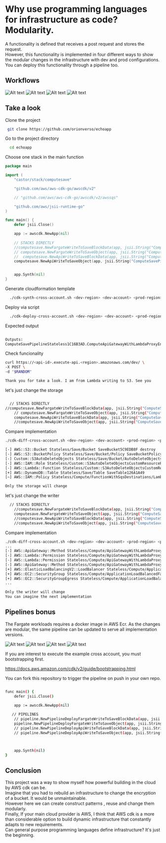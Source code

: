 
# Why use programming languages for infrastructure as code? Modularity.

A functionality is defined that receives a post request and stores the request. \
However, this functionality is implemented in four different ways to show the modular changes in the infrastructure with dev and prod configurations. \
 You can deploy this functionality through a pipeline too.


## Workflows

![Alt text](/media/lambdatable.png "LambdaTable")
![Alt text](/media/lambdabucket.png "LambdaBucket")
![Alt text](/media/fargatebucket.png "FargateBucket")
![Alt text](/media/fargatetable.png "FargateTable")


## Take a look


Clone the project
```bash
 git clone https://github.com/orionverso/echoapp
```
Go to the project directory

```bash
  cd echoapp
```
Choose one stack in the main function
```go
package main

import (
	"castor/stack/computesave"

	"github.com/aws/aws-cdk-go/awscdk/v2"

	// "github.com/aws/aws-cdk-go/awscdk/v2/awssqs"

	"github.com/aws/jsii-runtime-go"
)

func main() {
	defer jsii.Close()

	app := awscdk.NewApp(nil)
	
    // STACKS DIRECTLY
	//computesave.NewFargateWriteToSaveBlockData(app, jsii.String("ComputeSavePipeline"), &computesave.FargateWriteToSaveBlockDataProps_DEV)
	// computesave.NewFargateWriteToSaveObject(app, jsii.String("ComputeSavePipeline"), &computesave.FargateWriteToSaveObjectProps_DEV)
	//	computesave.NewApiWriteToSaveBlockData(app, jsii.String("ComputeSavePipeline"), &computesave.ApiWriteToSaveBlockDataProps_DEV)
	computesave.NewApiWriteToSaveObject(app, jsii.String("ComputeSavePipeline"), &computesave.ApiWriteToSaveObjectProps_DEV)


	app.Synth(nil)
}

```

Generate cloudformation template

```bash
  ./cdk-synth-cross-account.sh <dev-region> <dev-account> <prod-region> <prod-account> --all
```
Deploy via script

```bash
  ./cdk-deploy-cross-account.sh <dev-region> <dev-account> <prod-region> <prod-account> --profile <aws-user-with-admin-permision> --all
```

Expected output
```bash
 
Outputs:
ComputeSavePipelineStateless1C16B3AD.ComputeApiGatewayWithLambdaProxyEndpointF7889D50 = https://<api-id>.execute-api.<region>.amazonaws.com/dev/
```
Check funcionality

```bash
curl https://<api-id>.execute-api.<region>.amazonaws.com/dev/ \
-X POST \
-d "$RANDOM"

Thank you for take a look. I am from Lambda writing to S3. See you 
```

let's just change the storage

```bash

  // STACKS DIRECTLY
//computesave.NewFargateWriteToSaveBlockData(app, jsii.String("ComputeSavePipeline"), &computesave.FargateWriteToSaveBlockDataProps_DEV)
	// computesave.NewFargateWriteToSaveObject(app, jsii.String("ComputeSavePipeline"), &computesave.FargateWriteToSaveObjectProps_DEV)
	computesave.NewApiWriteToSaveBlockData(app, jsii.String("ComputeSavePipeline"), &computesave.ApiWriteToSaveBlockDataProps_DEV)
	//computesave.NewApiWriteToSaveObject(app, jsii.String("ComputeSavePipeline"), &computesave.ApiWriteToSaveObjectProps_DEV)
```

Compare implementation
```bash
./cdk-diff-cross-account.sh <dev-region> <dev-account> <prod-region> <prod-account> --all

[-] AWS::S3::Bucket Stateless/Save/Bucket SaveBucket5C9EDB8F destroy
[-] AWS::S3::BucketPolicy Stateless/Save/Bucket/Policy SaveBucketPolicy255FE3E4 destroy
[-] Custom::S3AutoDeleteObjects Stateless/Save/Bucket/AutoDeleteObjectsCustomResource SaveBucketAutoDeleteObjectsCustomResourceE04EFD88 destroy
[-] AWS::IAM::Role Stateless/Custom::S3AutoDeleteObjectsCustomResourceProvider/Role CustomS3AutoDeleteObjectsCustomResourceProviderRole3B1BD092 destroy
[-] AWS::Lambda::Function Stateless/Custom::S3AutoDeleteObjectsCustomResourceProvider/Handler CustomS3AutoDeleteObjectsCustomResourceProviderHandler9D90184F destroy
[+] AWS::DynamoDB::Table Stateless/Save/Table SaveTable126A1A49
[~] AWS::IAM::Policy Stateless/Compute/FunctionWithSqsDestinations/LambdaFunction/ServiceRole/DefaultPolicy ComputeFunctionWithSqsDestinationsLambdaFunctionServiceRoleDefaultPolicy71D75A6C

Only the storage will change
```

let's just change the writer

```bash
  // STACKS DIRECTLY
    //computesave.NewFargateWriteToSaveBlockData(app, jsii.String("ComputeSavePipeline"), &computesave.FargateWriteToSaveBlockDataProps_DEV)
	computesave.NewFargateWriteToSaveObject(app, jsii.String("ComputeSavePipeline"), &computesave.FargateWriteToSaveObjectProps_DEV)
	//computesave.NewApiWriteToSaveBlockData(app, jsii.String("ComputeSavePipeline"), &computesave.ApiWriteToSaveBlockDataProps_DEV)
	//computesave.NewApiWriteToSaveObject(app, jsii.String("ComputeSavePipeline"), &computesave.ApiWriteToSaveObjectProps_DEV)
```

Compare implementation
```bash
./cdk-diff-cross-account.sh <dev-region> <dev-account> <prod-region> <prod-account> --all
...
[-] AWS::ApiGateway::Method Stateless/Compute/ApiGatewayWithLambdaProxy/Default/{proxy+}/ANY ComputeApiGatewayWithLambdaProxyproxyANY8A71D8E5 destroy
[-] AWS::Lambda::Permission Stateless/Compute/ApiGatewayWithLambdaProxy/Default/ANY/ApiPermission.ComputeSavePipelineStatelessComputeApiGatewayWithLambdaProxy84E1CEFD.ANY.. ComputeApiGatewayWithLambdaProxyANYApiPermissionComputeSavePipelineStatelessComputeApiGatewayWithLambdaProxy84E1CEFDANYF9700948 destroy
[-] AWS::Lambda::Permission Stateless/Compute/ApiGatewayWithLambdaProxy/Default/ANY/ApiPermission.Test.ComputeSavePipelineStatelessComputeApiGatewayWithLambdaProxy84E1CEFD.ANY.. ComputeApiGatewayWithLambdaProxyANYApiPermissionTestComputeSavePipelineStatelessComputeApiGatewayWithLambdaProxy84E1CEFDANY187A068C destroy
[-] AWS::ApiGateway::Method Stateless/Compute/ApiGatewayWithLambdaProxy/Default/ANY ComputeApiGatewayWithLambdaProxyANYC16C1EF9 destroy
[+] AWS::ElasticLoadBalancingV2::LoadBalancer Stateless/Compute/ApplicationLoadBalancedFargateService/LB ComputeApplicationLoadBalancedFargateServiceLB4A1ADA1C
[+] AWS::EC2::SecurityGroup Stateless/Compute/ApplicationLoadBalancedFargateService/LB/SecurityGroup ComputeApplicationLoadBalancedFargateServiceLBSecurityGroup03E0505C
[+] AWS::EC2::SecurityGroupEgress Stateless/Compute/ApplicationLoadBalancedFargateService/LB/SecurityGroup/to ComputeSavePipelineStatelessComputeApplicationLoadBalancedFargateServiceSecurityGroup7040C965:80 ComputeApplicationLoadBalancedFargateServiceLBSecurityGrouptoComputeSavePipelineStatelessComputeApplicationLoadBalancedFargateServiceSecurityGroup7040C96580AEE328B8
...

Only the writer will change
You can imagine the next implementation
```








## Pipelines bonus

The Fargate workloads requires a docker image in AWS Ecr. As the changes are modular, the same pipeline can be updated to serve all implementation versions.

![Alt text](/media/pipelambdabucket.png "PipeLambdaBucket")
![Alt text](/media/pipelambdatable.png "PipeLambdaTable")
![Alt text](/media/pipefargatetable.png "PipeFargateBucket")
![Alt text](/media/pipefargatebucket.png "PipeFargateTable")

If you are interest to execute the example cross account, you must bootstrapping first.

https://docs.aws.amazon.com/cdk/v2/guide/bootstrapping.html

You can fork this repository to trigger the pipeline on push in your own repo.

```bash

func main() {
	defer jsii.Close()

	app := awscdk.NewApp(nil)
	
   // PIPELINES
	// pipeline.NewPipelineDeployFargateWriteToSaveBlockData(app, jsii.String("ComputeSavePipeline"), &pipeline.PipelineDeployFargateWriteToSaveBlockDataProps_DEV)
	pipeline.NewPipelineDeployFargateWriteToSaveObject(app, jsii.String("ComputeSavePipeline"), &pipeline.PipelineDeployFargateWriteToSaveObjectProps_DEV)
	// pipeline.NewPipelineDeployApiWriteToSaveBlockData(app, jsii.String("ComputeSavePipeline"), &pipeline.PipelineDeployApiWriteToSaveBlockDataProps_DEV)
	// pipeline.NewPipelineDeployApiWriteToSaveObject(app, jsii.String("ComputeSavePipeline"), &pipeline.PipelineDeployApiWriteToSaveObjectProps_DEV)



	app.Synth(nil)
}
```

## Conclusion

This project was a way to show myself how powerful building in the cloud by AWS cdk can be. \
Imagine that you had to rebuild an infrastructure to change the encryption of a bucket. It would be unmaintainable.\
However here we can create construct patterns , reuse and change them modularly.\
Finally, If your main cloud provider is AWS, I think that AWS cdk is a more than considerable option to build dynamic infrastructure that constantly adapts to new requirements.\
Can general purpose programming languages define infrastructure?  It's just the beginning.
